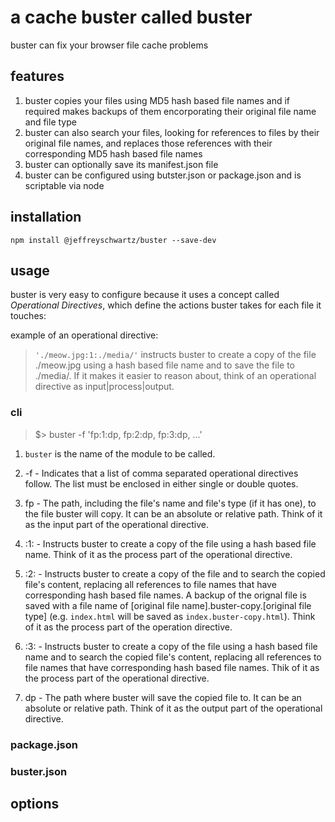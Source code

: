 # a cache buster called buster
buster can fix your browser file cache problems

## features
1. buster copies your files using MD5 hash based file names and if required makes backups of them encorporating their original file name  and file type
1. buster can also search your files, looking for references to files by their original file names, and replaces those references with their corresponding MD5 hash based file names
1. buster can optionally save its manifest.json file
1. buster can be configured using butster.json or package.json and is scriptable via node

## installation
`npm install @jeffreyschwartz/buster --save-dev`

## usage
buster is very easy to configure because it uses a concept called *Operational Directives*, which define the actions buster takes for each file it touches:

example of an operational directive:
>`'./meow.jpg:1:./media/'` instructs buster to create a copy of the file ./meow.jpg using a hash based file name and to save the file to ./media/. If it makes it easier to reason about, think of an operational directive as input|process|output.

### cli

>$> buster -f 'fp:1:dp, fp:2:dp, fp:3:dp, ...'

1. `buster` is the name of the module to be called.

1. -f - Indicates that a list of comma separated operational directives follow. The list must be enclosed in either single or double quotes. 

1. fp - The path, including the file's name and file's type (if it has one), to the file buster will copy. It can be an absolute or relative path. Think of it as the input part of the operational directive.

1. :1: - Instructs buster to create a copy of the file using a hash based file name. Think of it as the process part of the operational directive.

1. :2: - Instructs buster to create a copy of the file and to search the copied file's content, replacing all references to file names that have corresponding hash based file names. A backup of the orignal file is saved with a file name of [original file name].buster-copy.[original file type] (e.g. `index.html` will be saved as `index.buster-copy.html`). Think of it as the process part of the operation directive.

1. :3: - Instructs buster to create a copy of the file using a hash based file name and to search the copied file's content, replacing all references to file names that have corresponding hash based file names. Thik of it as the process part of the operational directive.

1. dp - The path where buster will save the copied file to. It can be an absolute or relative path. Think of it as the output part of the operational directive.

### package.json

### buster.json

## options